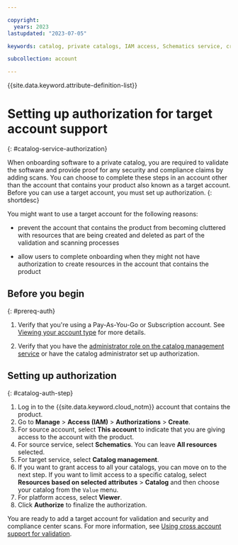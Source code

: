 ```yaml
---

copyright:
  years: 2023
lastupdated: "2023-07-05"

keywords: catalog, private catalogs, IAM access, Schematics service, cross accounts, target account

subcollection: account

---
```


{{site.data.keyword.attribute-definition-list}}

# Setting up authorization for target account support
{: #catalog-service-authorization}

When onboarding software to a private catalog, you are required to validate the software and provide proof for any security and compliance claims by adding scans. You can choose to complete these steps in an account other than the account that contains your product also known as a target account. Before you can use a target account, you must set up authorization.
{: shortdesc}

You might want to use a target account for the following reasons:

- prevent the account that contains the product from becoming cluttered with resources that are being created and deleted as part of the validation and scanning processes

- allow users to complete onboarding when they might not have authorization to create resources in the account that contains the product

## Before you begin
{: #prereq-auth}

1. Verify that you're using a Pay-As-You-Go or Subscription account. See [Viewing your account type](/docs/account?topic=account-account_settings#view-acct-type) for more details.

1. Verify that you have the [administrator role on the catalog management service](/docs/account?topic=account-account-services#catalog-management-account-management) or have the catalog administrator set up authorization.

## Setting up authorization
{: #catalog-auth-step}

1. Log in to the {{site.data.keyword.cloud_notm}} account that contains the product.
1. Go to **Manage** > **Access (IAM)** > **Authorizations** > **Create**.
1. For source account, select **This account** to indicate that you are giving access to the account with the product.
1. For source service, select **Schematics**. You can leave **All resources** selected.
1. For target service, select **Catalog management**.
1. If you want to grant access to all your catalogs, you can move on to the next step. If you want to limit access to a specific catalog, select **Resources based on selected attributes** > **Catalog** and then choose your catalog from the `Value` menu.
1. For platform access, select **Viewer**.
1. Click **Authorize** to finalize the authorization.

You are ready to add a target account for validation and security and compliance center scans. For more information, see [Using cross account support for validation](/docs/account?topic=account-catalog-cross-validation&interface=ui).
